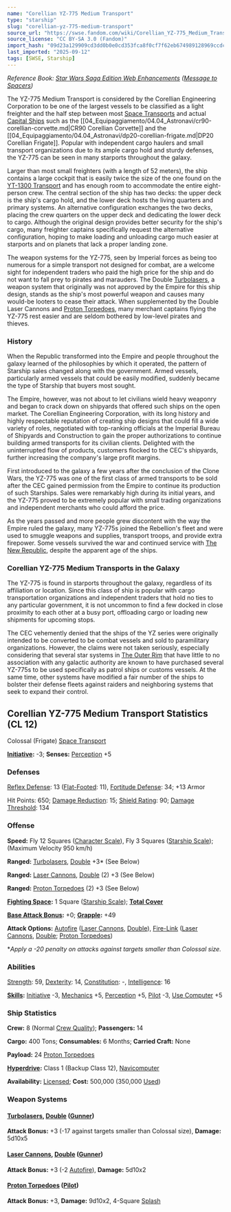 ```yaml
---
name: "Corellian YZ-775 Medium Transport"
type: "starship"
slug: "corellian-yz-775-medium-transport"
source_url: "https://swse.fandom.com/wiki/Corellian_YZ-775_Medium_Transport"
source_license: "CC BY-SA 3.0 (Fandom)"
import_hash: "09d23a129909cd3dd0b0e0cd353fca8f0cf7f62eb674989128969ccdcb7358e7"
last_imported: "2025-09-12"
tags: [SWSE, Starship]
---
```

*Reference Book: [Star Wars Saga Edition Web Enhancements](https://swse.fandom.com/wiki/Star_Wars_Saga_Edition_Web_Enhancements) ([Message to Spacers](https://swse.fandom.com/wiki/Message_to_Spacers))*

The YZ-775 Medium Transport is considered by the Corellian Engineering Corporation to be one of the largest vessels to be classified as a light freighter and the half step between most [Space Transports](https://swse.fandom.com/wiki/Space_Transports) and actual [Capital Ships](https://swse.fandom.com/wiki/Capital_Ships) such as the [[04_Equipaggiamento/04.04_Astronavi/cr90-corellian-corvette.md|CR90 Corellian Corvette]] and the [[04_Equipaggiamento/04.04_Astronavi/dp20-corellian-frigate.md|DP20 Corellian Frigate]]. Popular with independent cargo haulers and small transport organizations due to its ample cargo hold and sturdy defenses, the YZ-775 can be seen in many starports throughout the galaxy.

Larger than most small freighters (with a length of 52 meters), the ship contains a large cockpit that is easily twice the size of the one found on the [YT-1300 Transport](https://swse.fandom.com/wiki/YT-1300_Transport) and has enough room to accommodate the entire eight-person crew. The central section of the ship has two decks: the upper deck is the ship's cargo hold, and the lower deck hosts the living quarters and primary systems. An alternative configuration exchanges the two decks, placing the crew quarters on the upper deck and dedicating the lower deck to cargo. Although the original design provides better security for the ship's cargo, many freighter captains specifically request the alternative configuration, hoping to make loading and unloading cargo much easier at starports and on planets that lack a proper landing zone.

The weapon systems for the YZ-775, seen by Imperial forces as being too numerous for a simple transport not designed for combat, are a welcome sight for independent traders who paid the high price for the ship and do not want to fall prey to pirates and marauders. The Double [Turbolasers](https://swse.fandom.com/wiki/Turbolasers), a weapon system that originally was not approved by the Empire for this ship design, stands as the ship's most powerful weapon and causes many would-be looters to cease their attack. When supplemented by the Double Laser Cannons and [Proton Torpedoes](https://swse.fandom.com/wiki/Proton_Torpedoes), many merchant captains flying the YZ-775 rest easier and are seldom bothered by low-level pirates and thieves.

### History
When the Republic transformed into the Empire and people throughout the galaxy learned of the philosophies by which it operated, the pattern of Starship sales changed along with the government. Armed vessels, particularly armed vessels that could be easily modified, suddenly became the type of Starship that buyers most sought.

The Empire, however, was not about to let civilians wield heavy weaponry and began to crack down on shipyards that offered such ships on the open market. The Corellian Engineering Corporation, with its long history and highly respectable reputation of creating ship designs that could fill a wide variety of roles, negotiated with top-ranking officials at the Imperial Bureau of Shipyards and Construction to gain the proper authorizations to continue building armed transports for its civilian clients. Delighted with the uninterrupted flow of products, customers flocked to the CEC's shipyards, further increasing the company's large profit margins.

First introduced to the galaxy a few years after the conclusion of the Clone Wars, the YZ-775 was one of the first class of armed transports to be sold after the CEC gained permission from the Empire to continue its production of such Starships. Sales were remarkably high during its initial years, and the YZ-775 proved to be extremely popular with small trading organizations and independent merchants who could afford the price.

As the years passed and more people grew discontent with the way the Empire ruled the galaxy, many YZ-775s joined the Rebellion's fleet and were used to smuggle weapons and supplies, transport troops, and provide extra firepower. Some vessels survived the war and continued service with [The New Republic](https://swse.fandom.com/wiki/The_New_Republic), despite the apparent age of the ships.

### Corellian YZ-775 Medium Transports in the Galaxy
The YZ-775 is found in starports throughout the galaxy, regardless of its affiliation or location. Since this class of ship is popular with cargo transportation organizations and independent traders that hold no ties to any particular government, it is not uncommon to find a few docked in close proximity to each other at a busy port, offloading cargo or loading new shipments for upcoming stops.

The CEC vehemently denied that the ships of the YZ series were originally intended to be converted to be combat vessels and sold to paramilitary organizations. However, the claims were not taken seriously, especially considering that several star systems in [The Outer Rim](https://swse.fandom.com/wiki/The_Outer_Rim) that have little to no association with any galactic authority are known to have purchased several YZ-775s to be used specifically as patrol ships or customs vessels. At the same time, other systems have modified a fair number of the ships to bolster their defense fleets against raiders and neighboring systems that seek to expand their control.

## Corellian YZ-775 Medium Transport Statistics (CL 12)
Colossal (Frigate) [Space Transport](https://swse.fandom.com/wiki/Space_Transport)

**[Initiative](https://swse.fandom.com/wiki/Initiative):** -3; **Senses:** [Perception](https://swse.fandom.com/wiki/Perception) +5
### Defenses
[Reflex Defense](https://swse.fandom.com/wiki/Reflex_Defense_(Vehicles)): 13 ([Flat-Footed](https://swse.fandom.com/wiki/Flat-Footed): 11), [Fortitude Defense](https://swse.fandom.com/wiki/Fortitude_Defense_(Vehicles)): 34; +13 Armor

Hit Points: 650; [Damage Reduction](https://swse.fandom.com/wiki/Damage_Reduction): 15; [Shield Rating](https://swse.fandom.com/wiki/Shield_Rating): 90; [Damage Threshold](https://swse.fandom.com/wiki/Damage_Threshold_(Vehicles)): 134
### Offense
**Speed:** Fly 12 Squares ([Character Scale](https://swse.fandom.com/wiki/Character_Scale)), Fly 3 Squares ([Starship Scale](https://swse.fandom.com/wiki/Starship_Scale)); (Maximum Velocity 950 km/h)

**Ranged:** [Turbolasers](https://swse.fandom.com/wiki/Turbolasers), [Double](https://swse.fandom.com/wiki/Double) +3* (See Below)

**Ranged:** [Laser Cannons](https://swse.fandom.com/wiki/Laser_Cannons), [Double](https://swse.fandom.com/wiki/Double) (2) +3 (See Below)

**Ranged:** [Proton Torpedoes](https://swse.fandom.com/wiki/Proton_Torpedoes) (2) +3 (See Below)

**[Fighting Space](https://swse.fandom.com/wiki/Fighting_Space):** 1 Square ([Starship Scale](https://swse.fandom.com/wiki/Starship_Scale)); **[Total Cover](https://swse.fandom.com/wiki/Total_Cover)**

**[Base Attack Bonus](https://swse.fandom.com/wiki/Base_Attack_Bonus):** +0; **[Grapple](https://swse.fandom.com/wiki/Grapple):** +49

**Attack Options:** [Autofire](https://swse.fandom.com/wiki/Autofire_(Vehicle_Combat)) ([Laser Cannons](https://swse.fandom.com/wiki/Laser_Cannons), [Double](https://swse.fandom.com/wiki/Double)), [Fire-Link](https://swse.fandom.com/wiki/Fire-Link) ([Laser Cannons](https://swse.fandom.com/wiki/Laser_Cannons), [Double](https://swse.fandom.com/wiki/Double); [Proton Torpedoes](https://swse.fandom.com/wiki/Proton_Torpedoes))

**Apply a -20 penalty on attacks against targets smaller than Colossal size.*
### Abilities
[Strength](https://swse.fandom.com/wiki/Strength): 59, [Dexterity](https://swse.fandom.com/wiki/Dexterity): 14, [Constitution](https://swse.fandom.com/wiki/Constitution): -, [Intelligence](https://swse.fandom.com/wiki/Intelligence): 16

**[Skills](https://swse.fandom.com/wiki/Skills):** [Initiative](https://swse.fandom.com/wiki/Initiative) -3, [Mechanics](https://swse.fandom.com/wiki/Mechanics) +5, [Perception](https://swse.fandom.com/wiki/Perception) +5, [Pilot](https://swse.fandom.com/wiki/Pilot) -3, [Use Computer](https://swse.fandom.com/wiki/Use_Computer) +5
### Ship Statistics
**Crew:** 8 (Normal [Crew Quality](https://swse.fandom.com/wiki/Crew_Quality)); **Passengers:** 14

**Cargo:** 400 Tons; **Consumables:** 6 Months; **Carried Craft:** None

**Payload:** 24 [Proton Torpedoes](https://swse.fandom.com/wiki/Proton_Torpedoes)

**[Hyperdrive](https://swse.fandom.com/wiki/Hyperdrive):** Class 1 (Backup Class 12), [Navicomputer](https://swse.fandom.com/wiki/Navicomputer)

**Availability:** [Licensed](https://swse.fandom.com/wiki/Licensed); **Cost:** 500,000 (350,000 [Used](https://swse.fandom.com/wiki/Used))
### Weapon Systems
#### **[Turbolasers](https://swse.fandom.com/wiki/Turbolasers), [Double](https://swse.fandom.com/wiki/Double) ([Gunner](https://swse.fandom.com/wiki/Gunner))**
**Attack Bonus:** +3 (-17 against targets smaller than Colossal size), **Damage:** 5d10x5
#### **[Laser Cannons](https://swse.fandom.com/wiki/Laser_Cannons), [Double](https://swse.fandom.com/wiki/Double) ([Gunner](https://swse.fandom.com/wiki/Gunner))**
**Attack Bonus:** +3 (-2 [Autofire](https://swse.fandom.com/wiki/Autofire_(Vehicle_Combat))), **Damage:** 5d10x2
#### **[Proton Torpedoes](https://swse.fandom.com/wiki/Proton_Torpedoes) ([Pilot](https://swse.fandom.com/wiki/Pilot_(Vehicle_Combat)))**
**Attack Bonus:** +3, **Damage:** 9d10x2, 4-Square [Splash](https://swse.fandom.com/wiki/Splash)